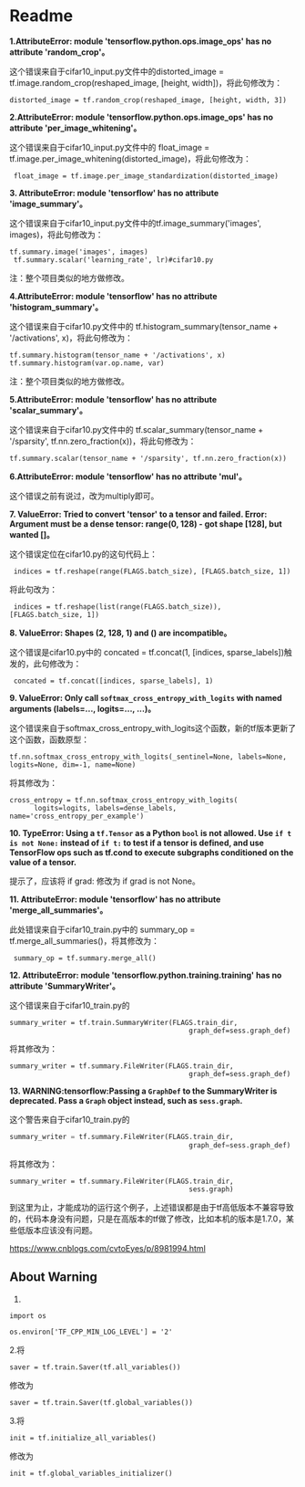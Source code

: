 # Readme

__1.AttributeError: module 'tensorflow.python.ops.image_ops' has no attribute 'random_crop'。__

这个错误来自于cifar10_input.py文件中的distorted_image = tf.image.random_crop(reshaped_image, [height, width])，将此句修改为：

```
distorted_image = tf.random_crop(reshaped_image, [height, width, 3])
```

__2.AttributeError: module 'tensorflow.python.ops.image_ops' has no attribute 'per_image_whitening'。__

这个错误来自于cifar10_input.py文件中的 float_image = tf.image.per_image_whitening(distorted_image)，将此句修改为：

```
 float_image = tf.image.per_image_standardization(distorted_image)
```

__3. AttributeError: module 'tensorflow' has no attribute 'image_summary'。__

这个错误来自于cifar10_input.py文件中的tf.image_summary('images', images)，将此句修改为：

```
tf.summary.image('images', images)
 tf.summary.scalar('learning_rate', lr)#cifar10.py
```

注：整个项目类似的地方做修改。

__4.AttributeError: module 'tensorflow' has no attribute 'histogram_summary'。__

这个错误来自于cifar10.py文件中的 tf.histogram_summary(tensor_name + '/activations', x)，将此句修改为：

```
tf.summary.histogram(tensor_name + '/activations', x)
tf.summary.histogram(var.op.name, var)
```

注：整个项目类似的地方做修改。

__5.AttributeError: module 'tensorflow' has no attribute 'scalar_summary'。__

这个错误来自于cifar10.py文件中的 tf.scalar_summary(tensor_name + '/sparsity', tf.nn.zero_fraction(x))，将此句修改为：

```
tf.summary.scalar(tensor_name + '/sparsity', tf.nn.zero_fraction(x))
```

__6.AttributeError: module 'tensorflow' has no attribute 'mul'。__

这个错误之前有说过，改为multiply即可。

__7. ValueError: Tried to convert 'tensor' to a tensor and failed. Error: Argument must be a dense tensor: range(0, 128) - got shape [128], but wanted []。__

这个错误定位在cifar10.py的这句代码上：

```
 indices = tf.reshape(range(FLAGS.batch_size), [FLAGS.batch_size, 1])
```

将此句改为：

```
 indices = tf.reshape(list(range(FLAGS.batch_size)), [FLAGS.batch_size, 1])
```

__8. ValueError: Shapes (2, 128, 1) and () are incompatible。__

这个错误是cifar10.py中的 concated = tf.concat(1, [indices, sparse_labels])触发的，此句修改为：

```
 concated = tf.concat([indices, sparse_labels], 1)
```

__9. ValueError: Only call `softmax_cross_entropy_with_logits` with named arguments (labels=..., logits=..., ...)。__

这个错误来自于softmax_cross_entropy_with_logits这个函数，新的tf版本更新了这个函数，函数原型：

```
tf.nn.softmax_cross_entropy_with_logits(_sentinel=None, labels=None, logits=None, dim=-1, name=None)
```

将其修改为：

```
cross_entropy = tf.nn.softmax_cross_entropy_with_logits(
      logits=logits, labels=dense_labels, name='cross_entropy_per_example')
```

__10. TypeError: Using a `tf.Tensor` as a Python `bool` is not allowed. Use `if t is not None:` instead of `if t:` to test if a tensor is defined, and use TensorFlow ops such as tf.cond to execute subgraphs conditioned on the value of a tensor.__

提示了，应该将 if grad: 修改为 if grad is not None。

__11. AttributeError: module 'tensorflow' has no attribute 'merge_all_summaries'。__

此处错误来自于cifar10_train.py中的 summary_op = tf.merge_all_summaries()，将其修改为：

```
 summary_op = tf.summary.merge_all()
```

__12. AttributeError: module 'tensorflow.python.training.training' has no attribute 'SummaryWriter'。__

这个错误来自于cifar10_train.py的

```
summary_writer = tf.train.SummaryWriter(FLAGS.train_dir,
                                            graph_def=sess.graph_def)
```

将其修改为：

```
summary_writer = tf.summary.FileWriter(FLAGS.train_dir,
                                            graph_def=sess.graph_def)
```

__13. WARNING:tensorflow:Passing a `GraphDef` to the SummaryWriter is deprecated. Pass a `Graph` object instead, such as `sess.graph`.__

这个警告来自于cifar10_train.py的

```python
summary_writer = tf.summary.FileWriter(FLAGS.train_dir,
                                            graph_def=sess.graph_def)
```

将其修改为：

```
summary_writer = tf.summary.FileWriter(FLAGS.train_dir,
                                            sess.graph)
```

到这里为止，才能成功的运行这个例子，上述错误都是由于tf高低版本不兼容导致的，代码本身没有问题，只是在高版本的tf做了修改，比如本机的版本是1.7.0，某些低版本应该没有问题。

https://www.cnblogs.com/cvtoEyes/p/8981994.html



## About Warning

1.

```
import os

os.environ['TF_CPP_MIN_LOG_LEVEL'] = '2'
```

2.将

```
saver = tf.train.Saver(tf.all_variables())
```

修改为

```
saver = tf.train.Saver(tf.global_variables())
```

3.将

```
init = tf.initialize_all_variables()
```

修改为

```
init = tf.global_variables_initializer()
```

